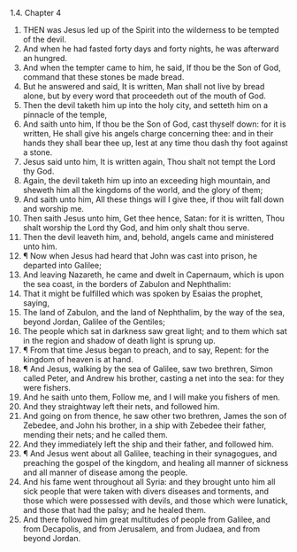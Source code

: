1.4. Chapter 4
1. THEN was Jesus led up of the Spirit into the wilderness to be tempted of the devil.
2. And when he had fasted forty days and forty nights, he was afterward an hungred.
3. And when the tempter came to him, he said, If thou be the Son of God, command that these stones be made bread.
4. But he answered and said, It is written, Man shall not live by bread alone, but by every word that proceedeth out of the mouth of God.
5. Then the devil taketh him up into the holy city, and setteth him on a pinnacle of the temple,
6. And saith unto him, If thou be the Son of God, cast thyself down: for it is written, He shall give his angels charge concerning thee: and in their hands they shall bear thee up, lest at any time thou dash thy foot against a stone.
7. Jesus said unto him, It is written again, Thou shalt not tempt the Lord thy God.
8. Again, the devil taketh him up into an exceeding high mountain, and sheweth him all the kingdoms of the world, and the glory of them;
9. And saith unto him, All these things will I give thee, if thou wilt fall down and worship me.
10. Then saith Jesus unto him, Get thee hence, Satan: for it is written, Thou shalt worship the Lord thy God, and him only shalt thou serve.
11. Then the devil leaveth him, and, behold, angels came and ministered unto him.
12. ¶ Now when Jesus had heard that John was cast into prison, he departed into Galilee;
13. And leaving Nazareth, he came and dwelt in Capernaum, which is upon the sea coast, in the borders of Zabulon and Nephthalim:
14. That it might be fulfilled which was spoken by Esaias the prophet, saying,
15. The land of Zabulon, and the land of Nephthalim, by the way of the sea, beyond Jordan, Galilee of the Gentiles;
16. The people which sat in darkness saw great light; and to them which sat in the region and shadow of death light is sprung up.
17. ¶ From that time Jesus began to preach, and to say, Repent: for the kingdom of heaven is at hand.
18. ¶ And Jesus, walking by the sea of Galilee, saw two brethren, Simon called Peter, and Andrew his brother, casting a net into the sea: for they were fishers.
19. And he saith unto them, Follow me, and I will make you fishers of men.
20. And they straightway left their nets, and followed him.
21. And going on from thence, he saw other two brethren, James the son of Zebedee, and John his brother, in a ship with Zebedee their father, mending their nets; and he called them.
22. And they immediately left the ship and their father, and followed him.
23. ¶ And Jesus went about all Galilee, teaching in their synagogues, and preaching the gospel of the kingdom, and healing all manner of sickness and all manner of disease among the people.
24. And his fame went throughout all Syria: and they brought unto him all sick people that were taken with divers diseases and torments, and those which were possessed with devils, and those which were lunatick, and those that had the palsy; and he healed them.
25. And there followed him great multitudes of people from Galilee, and from Decapolis, and from Jerusalem, and from Judaea, and from beyond Jordan.

